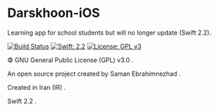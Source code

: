 # Darskhoon-iOS
Learning app for school students but will no longer update (Swift 2.2).

[![Build Status](https://img.shields.io/badge/build-passing-success)](https://samebison.ir)
[![Swift: 2.2](https://img.shields.io/badge/swift-2.2-orange)](https://developer.apple.com/swift)
[![License: GPL v3](https://img.shields.io/badge/license-GPL--3.0-informational)](https://www.gnu.org/licenses/gpl-3.0)

&#127279; GNU General Public License (GPL) v3.0 .

An open source project created by Saman Ebrahimnezhad .

Created in Iran (IR) .

Swift 2.2 .
